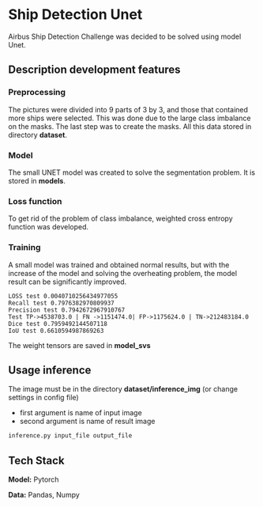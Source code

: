 
# Ship Detection Unet

Airbus Ship Detection Challenge was decided to be solved using model Unet.



## Description development features

### Preprocessing

The pictures were divided into 9 parts of 3 by 3, and those that contained more ships were selected. This was done due to the large class imbalance on the masks. The last step was to create the masks. All this data stored in directory **dataset**.

### Model

The small UNET model was created to solve the segmentation problem. It is stored in **models**.

### Loss function

To get rid of the problem of class imbalance, weighted cross entropy function was developed.

### Training

A small model was trained and obtained normal results, but with the increase of the model and solving the overheating problem, the model result can be significantly improved.
```
LOSS test 0.0040710256434977055
Recall test 0.7976382970809937
Precision test 0.7942672967910767
Test TP->4538703.0 | FN ->1151474.0| FP->1175624.0 | TN->212483184.0
Dice test 0.7959492144507118
IoU test 0.6610594987869263
```

The weight tensors are saved in **model_svs**
## Usage inference

The image must be in the directory **dataset/inference_img** (or change settings in config file)
- first argument is name of input image
- second argument is name of result image

```bash
inference.py input_file output_file
```


## Tech Stack

**Model:** Pytorch

**Data:** Pandas, Numpy


